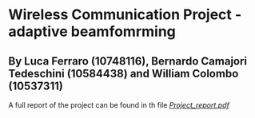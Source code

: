 # Wireless Communication Project - adaptive beamfomrming

## By Luca Ferraro (10748116), Bernardo Camajori Tedeschini (10584438) and William Colombo (10537311)

A full report of the project can be found in th file [*Project_report.pdf*](https://github.com/BernardoCama/WirelessCommunicationProject/blob/main/Report/Project_report.pdf)
